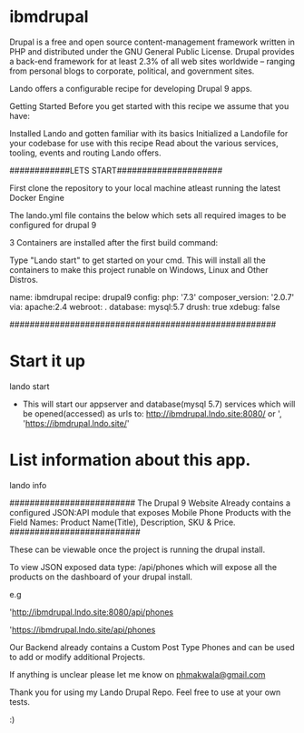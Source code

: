 # ibmdrupal
Drupal is a free and open source content-management framework written in PHP and distributed under the GNU General Public License. Drupal provides a back-end framework for at least 2.3% of all web sites worldwide – ranging from personal blogs to corporate, political, and government sites.

Lando offers a configurable recipe for developing Drupal 9 apps.

Getting Started
Before you get started with this recipe we assume that you have:

Installed Lando and gotten familiar with its basics
Initialized a Landofile for your codebase for use with this recipe
Read about the various services, tooling, events and routing Lando offers.
 
 
############LETS START#####################

First clone the repository to your local machine atleast running the latest Docker Engine

The lando.yml file contains the below which sets all required images to be configured for drupal 9

3 Containers are installed after the first build command:

Type "Lando start" to get started on your cmd. This will install all the containers to make this project runable on Windows, Linux and Other Distros.


name: ibmdrupal
recipe: drupal9
config:
  php: '7.3'
  composer_version: '2.0.7'
  via: apache:2.4
  webroot: .
  database: mysql:5.7
  drush: true
  xdebug: false
 
 #####################################################

# Start it up
lando start

* This will start our appserver and database(mysql 5.7) services which will be opened(accessed) as urls to:
 http://ibmdrupal.lndo.site:8080/ or ', 'https://ibmdrupal.lndo.site/' 

# List information about this app.
lando info

######################### The Drupal 9 Website Already contains a configured JSON:API module that exposes
Mobile Phone Products with the Field Names: 
Product Name(Title),
Description, 
SKU & Price. 
##########################

These can be viewable once the project is running the drupal install.

To view JSON exposed data type: /api/phones which will expose all the products on the dashboard of your drupal install.

e.g 

'http://ibmdrupal.lndo.site:8080/api/phones

'https://ibmdrupal.lndo.site/api/phones

Our Backend already contains a Custom Post Type Phones and can be used to add or modify additional Projects.

If anything is unclear please let me know on phmakwala@gmail.com

Thank you for using my Lando Drupal Repo. Feel free to use at your own tests.

:)
